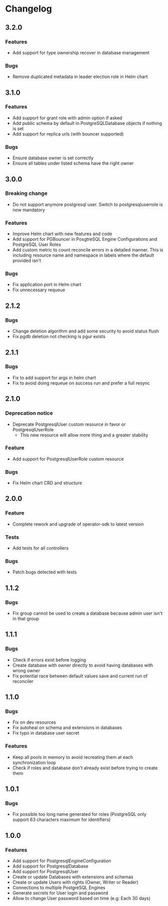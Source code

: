 # Changelog

## 3.2.0

### Features

- Add support for type ownership recover in database management

### Bugs

- Remove duplicated metadata in leader election role in Helm chart

## 3.1.0

### Features

- Add support for grant role with admin option if asked
- Add public schema by default in PostgreSQLDatabase objects if nothing is set
- Add support for replica urls (with bouncer supported)

### Bugs

- Ensure database owner is set correctly
- Ensure all tables under listed schema have the right owner

## 3.0.0

### Breaking change

- Do not support anymore postgresql user. Switch to postgresqluserrole is now mandatory

### Features

- Improve Helm chart with new features and code
- Add support for PGBouncer in PosgtreSQL Engine Configurations and PostgreSQL User Roles
- Add custom metric to count reconcile errors in a detailed manner. This is including resource name and namespace in labels where the default provided isn't

### Bugs

- Fix application port in Helm chart
- Fix unnecessary requeue

## 2.1.2

### Bugs

- Change deletion algorithm and add some security to avoid status flush
- Fix pgdb deletion not checking is pgur exists

## 2.1.1

### Bugs

- Fix to add support for args in helm chart
- Fix to avoid doing requeue on success run and prefer a full resync

## 2.1.0

### Deprecation notice

- Deprecate PostgresqlUser custom resource in favor or PostgresqlUserRole
  - This new resource will allow more thing and a greater stability

### Feature

- Add support for PostgresqlUserRole custom resource

### Bugs

- Fix Helm chart CRD and structure

## 2.0.0

### Feature

- Complete rework and upgrade of operator-sdk to latest version

### Tests

- Add tests for all controllers

### Bugs

- Patch bugs detected with tests

## 1.1.2

### Bugs

- Fix group cannot be used to create a database because admin user isn't in that group

## 1.1.1

### Bugs

- Check if errors exist before logging
- Create database with owner directly to avoid having databases with wrong owner
- Fix potential race between default values save and current run of reconciler

## 1.1.0

### Bugs

- Fix on dev resources
- Fix autoheal on schema and extensions in databases
- Fix typo in database user secret

### Features

- Keep all pools in memory to avoid recreating them at each synchronization loop
- Check if roles and database don't already exist before trying to create them

## 1.0.1

### Bugs

- Fix possible too long name generated for roles (PostgreSQL only support 63 characters maximum for identifiers)

## 1.0.0

### Features

- Add support for PostgresqlEngineConfiguration
- Add support for PostgresqlDatabase
- Add support for PostgresqlUser
- Create or update Databases with extensions and schemas
- Create or update Users with rights (Owner, Writer or Reader)
- Connections to multiple PostgreSQL Engines
- Generate secrets for User login and password
- Allow to change User password based on time (e.g: Each 30 days)
